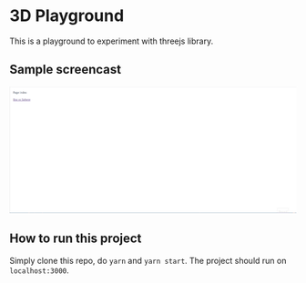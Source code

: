 # 3D Playground

This is a playground to experiment with threejs library.

## Sample screencast

![Sample](https://raw.githubusercontent.com/evan-winata/3D-playground/master/docs/sample-3d.gif)

## How to run this project

Simply clone this repo, do `yarn` and `yarn start`. The project should run on `localhost:3000`.
